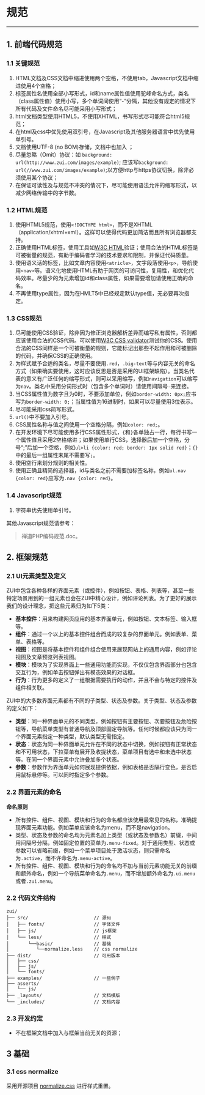 # 规范 #
----------


## 1. 前端代码规范 ##


### 1.1 关键规范 ###

1. HTML文档及CSS文档中缩进使用两个空格，不使用tab，Javascript文档中缩进使用4个空格；
2. 标签属性名使用全部小写形式，id和name属性值使用驼峰命名方式，类名（class属性值）使用小写，多个单词间使用“-”分隔，其他没有规定的情况下所有代码及文件命名尽可能采用小写形式；
3. html文档类型使用HTML5，不使用XHTML，书写形式尽可能符合html5规范；
4. 在html及css中优先使用双引号，在Javascript及其他服务器语言中优先使用单引号。
4. 文档使用UTF-8 (no BOM)存储，文档中也加入 <meta charset="utf-8">；
5. 尽量忽略（Omit）协议：如 `background: url(http://www.zui.com/images/example)`; 应该写`background: url(//www.zui.com/images/example)`;以方便http与https协议切换，除非必须使用某个协议；
6. 在保证可读性及与规范不冲突的情况下，尽可能使用语法允许的缩写形式，以减少网络传输中的字节数。


### 1.2 HTML规范 ###

1. 使用HTML5规范，使用`<!DOCTYPE html>`，而不是XHTML（application/xhtml+xml）。这样可以使得代码更加简洁而且所有浏览器都支持。
2. 正确使用HTML标签，使用工具如[W3C HTML](http://validator.w3.org/nu/)验证；使用合法的HTML标签是可被衡量的规范，有助于编码者学习的技术要求和限制，并保证代码质量。
3. 使用语义话的标签，比如文章内容使用`<atricle>`，文字段落使用`<p>`，导航使用`<nav>`等。语义化地使用HTML有助于网页的可访问性，复用性，和优化代码效率。尽量少的为元素增加id和class属性，如果需要增加请使用正确的命名。
4. 不再使用type属性，因为在HMLT5中已经规定默认type值，无必要再次指定。


### 1.3 CSS规范 ###

1. 尽可能使用CSS验证，除非因为修正浏览器解析差异而编写私有属性，否则都应该使用合法的CSS代码。可以使用[W3C CSS validator](http://jigsaw.w3.org/css-validator/)测试你的CSS。使用合法的CSS同样是一个可被衡量的规则，它能标记出那些不起作用和可被删除的代码，并确保CSS的正确使用。
2. 为样式赋予合适的类名，尽量不要使用`.red`，`.big-text`等与内容无关的命名方式（如果确实要使用，这时应该反思是否是采用的UI框架缺陷）。当类名代表的意义有广泛任何的缩写形式，则可以采用缩写，例如`navigation`可以缩写为`nav`。类名中采用分词形式时（包含多个单词时）请使用间隔号`-`来连接。
3. 当CSS属性值为数字且为0时，不要添加单位，例如`border-width: 0px;`应书写为`border-width: 0;`；当属性值为16进制时，如果可以尽量使用3位表示。
4. 尽可能采用css简写形式。
5. `url()`中不要加入引号。
6. CSS属性名称与值之间使用一个空格分隔，例如`color: red;`。
7. 在开发环境下尽可能使用多行CSS属性形式，`{`和`}`各单独占一行，每行书写一个属性值且采用2空格缩进；如果使用单行CSS，选择器后加一个空格，分号“;”后加一个空格，例如`ul>li {color: red; border: 1px solid red}`；`{}`中的最后一组属性末尾不需要写`;`。
8. 使用空行来划分规则的相关性。
9. 使用正确且精简的选择器，id与类名之前不需要加标签名称，例如`ul.nav {color: red}`应写为`.nav {color: red}`。


### 1.4 Javascript规范 ###

1. 字符串优先使用单引号。

其他Javascript规范请参考：
> 禅道PHP编码规范.doc。


## 2. 框架规范 ##


### 2.1 UI元素类型及定义 ###

ZUI中包含各种各样的界面元素（或控件），例如按钮、表格、列表等，甚至一些特定场景用到的一组元素也会在ZUI中精心设计，例如评论列表。为了更好的展示我们的设计理念，把这些元素归为如下5类：

- **基本控件**：用来构建网页应用的基本界面单元，例如按钮、文本标签、输入框等。
- **组件**：通过一个以上的基本控件组合而成的较复杂的界面单元。例如表单、菜单、表格等。
- **视图**：视图是将基本控件和组件组合使用来展现网站上的通用内容，例如评论视图及文章预览列表视图。
- **模块**：模块为了实现界面上一些通用功能而实现，不仅仅包含界面部分也包含交互行为，例如单击按钮弹出有模态效果的对话框。
- **行为**：行为更多的定义了一组根据需要执行的动作，并且不会与特定的控件及组件相关联。

ZUI中的大多数界面元素都有不同的子类型、状态及参数。关于类型、状态及参数的定义如下：

- **类型**：同一种界面单元的不同类型，例如按钮有主要按钮、次要按钮及危险按钮等，导航菜单类型有普通导航及顶部固定导航等。任何时候都应该只为同一个界面元素指定一种类型，默认类型无需指定。
- **状态**：状态为同一种界面单元允许在不同的状态中切换，例如按钮有正常状态和不可用状态，下拉菜单有展开及收拢状态，菜单项目有选中和未选中状态等。在同一个界面元素中允许叠加多个状态。
- **参数**：参数作为界面单元如何展现提供依据，例如表格是否隔行变色，是否启用鼠标悬停等。可以同时指定多个参数。


### 2.2 界面元素的命名 ###

**命名原则**

- 所有控件、组件、视图、模块和行为的命名都应该使用最常见的名称，准确提现界面元素功能。例如菜单应该命名为menu，而不是navigation。
- 类型、状态及参数的命名均为元素名加上类型（或状态及参数名）前缀，中间用间隔号分隔，例如固定位置的菜单为`.menu-fixed`。对于通用类型、状态或参数可以省略前缀，例如一个菜单项目处于激活状态，则只需命名为`.active`，而不许命名为`.menu-active`。
- 所有控件、组件、视图、模块和行为的命名均不加与当前元素功能无关的前缀和额外命名，例如一个导航菜单命名为`.menu`，而不增加额外命名为`.ui.menu`或者`.zui.menu`。


### 2.2 代码文件结构 ###

    zui/
    ├── src/                        // 源码
    │   ├── fonts/                  // 字体文件
    │   ├── js/                     // js框架
    │   └── less/                   // 样式
    │       └──basic/               // 基础
    │          └──normalize.less	// css normalize
    ├── dist/                       // 可用版本
    │   ├── css/
    │   ├── js/
    │   └── fonts/
    ├── examples/                   // 一些例子
    ├── asserts/
    │  	└── js/
    ├── _layouts/                   // 文档模版
    └── _includes/                  // 文档内容


### 2.3 开发约定 ###

- 不在框架文档中加入与框架当前无关的资源；


## 3 基础 ##


### 3.1 css normalize ###

采用开源项目 [normalize.css](git.io/normalize) 进行样式重置。